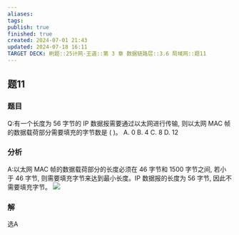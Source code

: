 ```yaml
---
aliases: 
tags: 
publish: true
finished: true
created: 2024-07-01 21:43
updated: 2024-07-18 16:11
TARGET DECK: 刷题::25计网-王道::第 3 章 数据链路层::3.6 局域网::题11
---
```


## 题11
### 题目
Q:有一个长度为 56 字节的 IP 数据报需要通过以太网进行传输, 则以太网 MAC 帧的数据载荷部分需要填充的字节数是 ( )。
A. 0 B. 4 C. 8 D. 12
### 分析
A:以太网 MAC 帧的数据载荷部分的长度必须在 46 字节和 1500 字节之间, 若小于 46 字节, 则需要填充字节来达到最小长度。IP 数据报的长度为 56 字节, 因此不需要填充字节。
![](https://img.hwenyi.tech/202407181611324.webp)
### 解
选A



